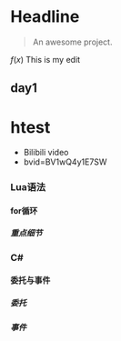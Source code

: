 # Headline

> An awesome project.

$f(x)$
This is my edit
## day1
# htest

- Bilibili video
- bvid=BV1wQ4y1E7SW

### Lua语法

#### for循环

##### 重点细节

### C#
#### 委托与事件
##### 委托
##### 事件